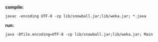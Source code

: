 **compile:**

`javac -encoding UTF-8 -cp lib/snowball.jar;lib/weka.jar; *.java`

**run:** 

`java -Dfile.encoding=UTF-8 -cp lib/snowball.jar;lib/weka.jar; Main`

